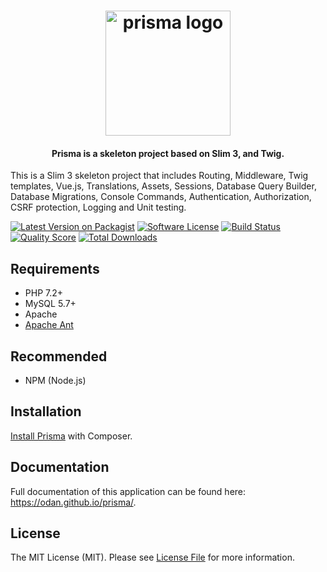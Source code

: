 <h1 align="center">
  <img src="https://user-images.githubusercontent.com/781074/53694874-e1032c80-3db4-11e9-83c6-c80c52c368d1.png" alt="prisma logo" width="200">
</h1>

<h4 align="center">Prisma is a skeleton project based on Slim 3, and Twig.</h4>

This is a Slim 3 skeleton project that includes Routing, Middleware,
Twig templates, Vue.js, Translations, Assets, Sessions, Database Query Builder, 
Database Migrations, Console Commands, Authentication, Authorization, CSRF protection, 
Logging and Unit testing.

[![Latest Version on Packagist](https://img.shields.io/github/release/odan/prisma.svg)](https://github.com/odan/prisma/releases)
[![Software License](https://img.shields.io/badge/license-MIT-brightgreen.svg)](LICENSE.md)
[![Build Status](https://travis-ci.org/odan/prisma.svg?branch=master)](https://travis-ci.org/odan/prisma)
[![Quality Score](https://scrutinizer-ci.com/g/odan/prisma/badges/quality-score.png?b=master)](https://scrutinizer-ci.com/g/odan/prisma/?branch=master)
[![Total Downloads](https://img.shields.io/packagist/dt/odan/prisma.svg)](https://packagist.org/packages/odan/prisma/stats)

## Requirements

* PHP 7.2+
* MySQL 5.7+
* Apache
* [Apache Ant](https://ant.apache.org/)

## Recommended

* NPM (Node.js)

## Installation

[Install Prisma](https://odan.github.io/prisma/#installation) with Composer.

## Documentation

Full documentation of this application can be found here: <https://odan.github.io/prisma/>.

## License

The MIT License (MIT). Please see [License File](LICENSE) for more information.


[PSR-1]: https://github.com/php-fig/fig-standards/blob/master/accepted/PSR-1-basic-coding-standard.md
[PSR-2]: https://github.com/php-fig/fig-standards/blob/master/accepted/PSR-2-coding-style-guide.md
[PSR-4]: https://github.com/php-fig/fig-standards/blob/master/accepted/PSR-4-autoloader.md
[Composer]: https://getcomposer.org/
[PHPUnit]: https://phpunit.de/
